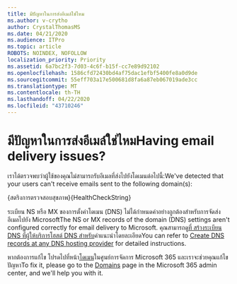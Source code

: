 ```yaml
---
title: มีปัญหาในการส่งอีเมล์ใช่ไหม
ms.author: v-crytho
author: CrystalThomasMS
ms.date: 04/21/2020
ms.audience: ITPro
ms.topic: article
ROBOTS: NOINDEX, NOFOLLOW
localization_priority: Priority
ms.assetid: 6a7bc2f3-7d03-4c6f-b15f-cc7e89d92102
ms.openlocfilehash: 1586cfd72430bd4af75dac1efbf5400fe8a0d9de
ms.sourcegitcommit: 55eff703a17e500681d8fa6a87eb067019ade3cc
ms.translationtype: MT
ms.contentlocale: th-TH
ms.lasthandoff: 04/22/2020
ms.locfileid: "43710246"
---
```

# <a name="having-email-delivery-issues"></a><span data-ttu-id="8835c-102">มีปัญหาในการส่งอีเมล์ใช่ไหม</span><span class="sxs-lookup"><span data-stu-id="8835c-102">Having email delivery issues?</span></span>

<span data-ttu-id="8835c-103">เราได้ตรวจพบว่าผู้ใช้ของคุณไม่สามารถรับอีเมลที่ส่งไปยังโดเมนต่อไปนี้:</span><span class="sxs-lookup"><span data-stu-id="8835c-103">We've detected that your users can't receive emails sent to the following domain(s):</span></span>
  
<span data-ttu-id="8835c-104">{สตริงการตรวจสอบสุขภาพ}</span><span class="sxs-lookup"><span data-stu-id="8835c-104">{HealthCheckString}</span></span>
  
<span data-ttu-id="8835c-105">ระเบียน NS หรือ MX ของการตั้งค่าโดเมน (DNS) ไม่ได้กําหนดค่าอย่างถูกต้องสําหรับการจัดส่งอีเมลไปยัง Microsoft</span><span class="sxs-lookup"><span data-stu-id="8835c-105">The NS or MX records of the domain (DNS) settings aren't configured correctly for email delivery to Microsoft.</span></span> <span data-ttu-id="8835c-106">คุณสามารถดู[ที่ สร้างระเบียน DNS ที่ผู้ให้บริการโฮสต์ DNS สําหรับ](https://docs.microsoft.com/office365/admin/get-help-with-domains/create-dns-records-at-any-dns-hosting-provider)คําแนะนําโดยละเอียด</span><span class="sxs-lookup"><span data-stu-id="8835c-106">You can refer to [Create DNS records at any DNS hosting provider](https://docs.microsoft.com/office365/admin/get-help-with-domains/create-dns-records-at-any-dns-hosting-provider) for detailed instructions.</span></span> 
  
<span data-ttu-id="8835c-107">หากต้องการแก้ไข โปรดไปที่หน้า[โดเมน](https://admin.microsoft.com/adminportal/home#/Domains)ในศูนย์การจัดการ Microsoft 365 และเราจะช่วยคุณแก้ไขปัญหา</span><span class="sxs-lookup"><span data-stu-id="8835c-107">To fix it, please go to the [Domains](https://admin.microsoft.com/adminportal/home#/Domains) page in the Microsoft 365 admin center, and we'll help you with it.</span></span> 


